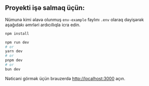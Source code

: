## Proyekti işə salmaq üçün:

Nümunə kimi əlavə olunmuş `env-example` faylını `.env` olaraq dəyişərək aşağıdakı əmrləri ardıcıllıqla icra edin.

```bash
npm install
```

```bash
npm run dev
# or
yarn dev
# or
pnpm dev
# or
bun dev
```

Nəticəni görmək üçün brauzerdə [http://localhost:3000](http://localhost:3000) açın.
